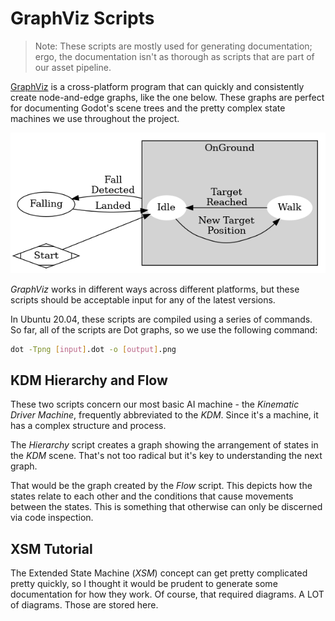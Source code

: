 # GraphViz Scripts
>Note: These scripts are mostly used for generating documentation; ergo, the documentation isn't as thorough as scripts that are part of our asset pipeline.

[GraphViz](https://graphviz.org/) is a cross-platform program that can quickly and consistently create node-and-edge graphs, like the one below. These graphs are perfect for documenting Godot's scene trees and the pretty complex state machines we use throughout the project.

![Image](./doc_images/sample_graph.png "Sample State Machine")

*GraphViz* works in different ways across different platforms, but these scripts should be acceptable input for any of the latest versions.

In Ubuntu 20.04, these scripts are compiled using a series of commands. So far, all of the scripts are Dot graphs, so we use the following command:

```bash
dot -Tpng [input].dot -o [output].png
```

## KDM Hierarchy and Flow
These two scripts concern our most basic AI machine - the *Kinematic Driver Machine*, frequently abbreviated to the *KDM*. Since it's a machine, it has a complex structure and process.

The *Hierarchy* script creates a graph showing the arrangement of states in the *KDM* scene. That's not too radical but it's key to understanding the next graph.

That would be the graph created by the *Flow* script. This depicts how the states relate to each other and the conditions that cause movements between the states. This is something that otherwise can only be discerned via code inspection.

## XSM Tutorial
The Extended State Machine (*XSM*) concept can get pretty complicated pretty quickly, so I thought it would be prudent to generate some documentation for how they work. Of course, that required diagrams. A LOT of diagrams. Those are stored here.